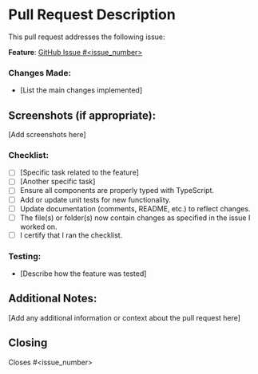 # Pull Request Description

This pull request addresses the following issue:

**Feature**: [GitHub Issue #<issue_number>](https://github.com/lakinmindfire/PivotHead/issues/<issue_number>)

### Changes Made:
- [List the main changes implemented]

## Screenshots (if appropriate):
[Add screenshots here]

### Checklist:
- [ ] [Specific task related to the feature]
- [ ] [Another specific task]
- [ ] Ensure all components are properly typed with TypeScript.
- [ ] Add or update unit tests for new functionality.
- [ ] Update documentation (comments, README, etc.) to reflect changes.
- [ ] The file(s) or folder(s) now contain changes as specified in the issue I worked on.
- [ ] I certify that I ran the checklist.

### Testing:
- [Describe how the feature was tested]

## Additional Notes:
[Add any additional information or context about the pull request here]

## Closing
Closes #<issue_number>

